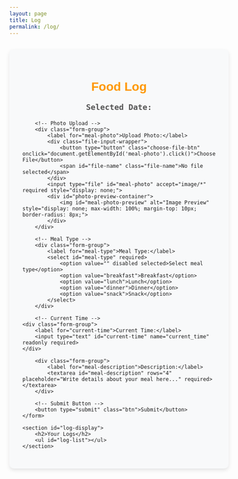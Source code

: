 ```yaml
---
layout: page
title: Log
permalink: /log/
---
```


<main class="log-page">
    <h1>Food Log</h1>
    <p id="selected-date">Selected Date: </p>
    <form id="diet-log-form">
        
        <!-- Photo Upload -->
        <div class="form-group">
            <label for="meal-photo">Upload Photo:</label>
            <div class="file-input-wrapper">
                <button type="button" class="choose-file-btn" onclick="document.getElementById('meal-photo').click()">Choose File</button>
                <span id="file-name" class="file-name">No file selected</span>
            </div>
            <input type="file" id="meal-photo" accept="image/*" required style="display: none;">
            <div id="photo-preview-container">
                <img id="meal-photo-preview" alt="Image Preview" style="display: none; max-width: 100%; margin-top: 10px; border-radius: 8px;">
            </div>
        </div>

        <!-- Meal Type -->
        <div class="form-group">
            <label for="meal-type">Meal Type:</label>
            <select id="meal-type" required>
                <option value="" disabled selected>Select meal type</option>
                <option value="breakfast">Breakfast</option>
                <option value="lunch">Lunch</option>
                <option value="dinner">Dinner</option>
                <option value="snack">Snack</option>
            </select>
        </div>

        <!-- Current Time -->
    <div class="form-group">
        <label for="current-time">Current Time:</label>
        <input type="text" id="current-time" name="current_time" readonly required>
    </div>

<script>
    // Function to format the current date and time without seconds
    function getCurrentTime() {
        const now = new Date();
        const year = now.getFullYear();
        const month = String(now.getMonth() + 1).padStart(2, '0');
        const day = String(now.getDate()).padStart(2, '0');
        const hours = String(now.getHours()).padStart(2, '0');
        const minutes = String(now.getMinutes()).padStart(2, '0');
        return `${year}-${month}-${day} ${hours}:${minutes}`;
    }

    // Set the current time in the input field when the page loads
    document.addEventListener('DOMContentLoaded', () => {
        const currentTimeInput = document.getElementById('current-time');
        if (currentTimeInput) {
            currentTimeInput.value = getCurrentTime();
        }
    });
</script>

        <div class="form-group">
            <label for="meal-description">Description:</label>
            <textarea id="meal-description" rows="4" placeholder="Write details about your meal here..." required></textarea>
        </div>

        <!-- Submit Button -->
        <button type="submit" class="btn">Submit</button>
    </form>

    <section id="log-display">
        <h2>Your Logs</h2>
        <ul id="log-list"></ul>
    </section>

</main>

<script>
    // Load selected date from local storage
    const selectedDate = localStorage.getItem('selectedDate') || new Date().toISOString().split('T')[0]; // 기본값: 오늘 날짜
    document.getElementById('selected-date').textContent = `Selected Date: ${selectedDate}`;

    // Update form with the selected date
    document.getElementById('current-time').value = selectedDate;

    // Display logs for the selected date
    function displayLogs() {
    const logs = JSON.parse(localStorage.getItem('dietLogs')) || [];
    const logList = document.getElementById('log-list');
    logList.innerHTML = '';

    logs.forEach(log => {
        const logItem = document.createElement('li');
        logItem.className = 'log-item';

        // Left image container
        const logImage = document.createElement('img');
        logImage.src = log.imageSrc;
        logImage.alt = 'Meal Image';
        logImage.className = 'log-image';

        // Right text container
        const logDetails = document.createElement('div');
        logDetails.className = 'log-details';

        const logDate = document.createElement('p');
        logDate.textContent = `Date: ${log.currentTime.split(' ')[0]}`;

        const logTime = document.createElement('p');
        logTime.textContent = `Time: ${log.currentTime.split(' ')[1]}`;

        const logMealType = document.createElement('p');
        logMealType.textContent = `Meal Type: ${log.mealType}`;

        const logDescription = document.createElement('p');
        logDescription.textContent = `Description: ${log.mealDescription}`;

        logDetails.appendChild(logDate);
        logDetails.appendChild(logTime);
        logDetails.appendChild(logMealType);
        logDetails.appendChild(logDescription);

        logItem.appendChild(logImage);
        logItem.appendChild(logDetails);

        logList.appendChild(logItem);
    });
}

    // Display logs on page load
    document.addEventListener('DOMContentLoaded', displayLogs);

    // Function to format current time (without seconds)
    function getCurrentTime() {
        const now = new Date();
        const year = now.getFullYear();
        const month = String(now.getMonth() + 1).padStart(2, '0');
        const day = String(now.getDate()).padStart(2, '0');
        const hours = String(now.getHours()).padStart(2, '0');
        const minutes = String(now.getMinutes()).padStart(2, '0');
        return `${year}-${month}-${day} ${hours}:${minutes}`;
    }

    // Initialize current time field
    document.addEventListener('DOMContentLoaded', () => {
        const currentTimeInput = document.getElementById('current-time');
        currentTimeInput.value = getCurrentTime();
    });

    // Save log and reload
    // Save log on form submission
    const form = document.getElementById('diet-log-form');
    form.addEventListener('submit', function (e) {
        e.preventDefault();

        const mealType = document.getElementById('meal-type').value;
        const mealDescription = document.getElementById('meal-description').value;
        const currentTime = document.getElementById('current-time').value;
        const preview = document.getElementById('meal-photo-preview');

        if (!mealPhotoInput.files[0]) {
            alert('Please upload a photo of your meal.');
            return;
        }

        const imageSrc = preview.src;

        const logs = JSON.parse(localStorage.getItem('dietLogs')) || [];
        logs.push({
            mealType,
            currentTime,
            mealDescription,
            imageSrc,
        });
        localStorage.setItem('dietLogs', JSON.stringify(logs));

        displayLogs(); // 새로고침 없이 로그 갱신
        e.target.reset(); // Reset the form after submission
        preview.style.display = 'none'; // 미리보기 숨김
        fileName.textContent = 'No file selected';
    });


    // Display logs on page load
    document.addEventListener('DOMContentLoaded', displayLogs);

    document.addEventListener('DOMContentLoaded', () => {
        const currentTimeInput = document.getElementById('current-time');
        if (currentTimeInput) {
            currentTimeInput.value = getCurrentTime();
        }
    });
    
    // Ensure mealPhotoInput is defined
    // Modify to ensure preview updates correctly
    const preview = document.getElementById('meal-photo-preview');
    const mealPhotoInput = document.getElementById('meal-photo');

    // Check and display preview
    mealPhotoInput.addEventListener('change', function () {
        const file = this.files[0];
        if (file) {
            const reader = new FileReader();

            reader.onload = function (e) {
                preview.src = e.target.result;
                preview.style.display = 'block';
            };

            reader.readAsDataURL(file);
        } else {
            preview.style.display = 'none';
        }
    });



</script>

<style>
    main.log-page {
        font-family: 'Nanum Gothic Coding', monospace;
        max-width: 700px;
        margin: 30px auto;
        padding: 30px;
        background-color: #f8f9fa;
        border-radius: 10px;
        box-shadow: 0 4px 10px rgba(0, 0, 0, 0.1);
    }

    h1 {
        font-family: 'Arial', sans-serif;
        font-size: 28px;
        color: #FF9800;
        margin-bottom: 20px;
        text-align: center;
    }

    #selected-date {
        font-size: 18px;
        color: #555;
        margin-bottom: 20px;
        text-align: center;
        font-weight: bold;
    }

    .form-group {
        margin-bottom: 20px;
    }

    label {
        display: block;
        margin-bottom: 8px;
        font-weight: bold;
        color: #FF9800;
        font-size: 16px;
    }

    input, select, textarea, button {
        width: 100%;
        padding: 12px;
        margin-top: 5px;
        font-size: 16px;
        border: 1px solid #ddd;
        border-radius: 8px;
        box-sizing: border-box;
        font-family: 'Nanum Gothic Coding', monospace;
    }

    input[type="file"] {
        padding: 8px;
    }

    input:focus, select:focus, textarea:focus {
        outline: none;
        border-color: #FF9800; /* 주황색 계열 */
        box-shadow: 0 0 5px rgba(255, 152, 0, 0.5);
    }

    textarea {
        resize: none;
        height: 120px;
    }

    button {
        background-color: #FF9800; /* 주황색 계열 */
        color: white;
        font-weight: bold;
        text-transform: uppercase;
        cursor: pointer;
        transition: background-color 0.2s ease, transform 0.1s ease;
    }

    button:hover {
        background-color: #E67E22; /* 조금 더 어두운 주황색 */
        transform: scale(1.05);
    }

    section#log-display {
        margin-top: 40px;
        padding: 20px;
        background-color: #fff;
        border-radius: 10px;
        box-shadow: 0 4px 10px rgba(0, 0, 0, 0.1);
    }

    section#log-display h2 {
        font-size: 22px;
        color: #FF9800;
        margin-bottom: 15px;
        text-align: center;
    }

    ul#log-list {
        list-style: none;
        padding: 0;
        font-size: 16px;
    }

    ul#log-list li {
        padding: 10px;
        margin-bottom: 10px;
        background-color: #f8f9fa;
        border: 1px solid #ddd;
        border-radius: 8px;
        color: #333;
        line-height: 1.5;
        transition: background-color 0.2s ease, box-shadow 0.2s ease;
    }

    ul#log-list li:hover {
        background-color: #FFE0B2; /* 주황색 계열의 연한 배경 */
        box-shadow: 0 2px 5px rgba(255, 152, 0, 0.1);
    }
    #photo-preview-container {
        text-align: center;
        margin-top: 10px;
    }

    #meal-photo-preview {
        max-width: 100%;
        max-height: 200px;
        border: 1px solid #ccc;
        border-radius: 5px;
        padding: 5px;
        background-color: #f9f9f9;
    }
    .file-input-wrapper {
    display: flex;
    align-items: center; /* 수평 정렬 */
    gap: 10px; /* 버튼과 텍스트 사이 간격 */
    margin-top: 10px;
    }

    .file-input-wrapper {
    display: flex;
    align-items: center; /* 수평 정렬 */
    gap: 10px; /* 버튼과 텍스트 사이 간격 */
    margin-top: 10px;
    }

    .choose-file-btn {
        padding: 3px 8px; /* 작은 패딩 */
        font-size: 16px; /* 작은 글씨 크기 */
        background-color: #FF9800; /* 주황색 버튼 */
        color: white;
        border: none;
        border-radius: 3px; /* 둥근 모서리 */
        cursor: pointer;
        transition: background-color 0.2s ease, transform 0.1s ease;
        line-height: 1; /* 버튼 높이 줄이기 */
        height: auto; /* 자동 높이 */
        width: auto; /* 텍스트 내용에 맞춰 버튼 크기 조정 */
        white-space: nowrap; /* 텍스트 줄 바꿈 방지 */
        text-align: center; /* 텍스트 가운데 정렬 */
    }

    .choose-file-btn:hover {
        background-color: #E67E22; /* 버튼 호버 효과 */
    }

    .file-input-wrapper {
        display: flex;
        align-items: center; /* 수평 정렬 */
        gap: 8px; /* 버튼과 텍스트 사이 간격 */
    }

    .file-name {
        font-size: 16px; /* 텍스트 크기 줄임 */
        color: #555; /* 회색 톤 */
        white-space: nowrap; /* 텍스트 줄 바꿈 방지 */
        overflow: hidden;
        text-overflow: ellipsis; /* 긴 파일 이름 잘림 처리 */
        max-width: 150px; /* 텍스트 최대 너비 줄임 */
    }
    .log-item {
    display: flex;
    align-items: flex-start;
    gap: 15px;
    margin-bottom: 20px;
    padding: 15px;
    background-color: #f8f9fa;
    border: 1px solid #ddd;
    border-radius: 8px;
    transition: background-color 0.2s ease, box-shadow 0.2s ease;
    }

/* Log image */
    .log-image {
        width: 50%;
        max-width: 150px;
        height: auto;
        border-radius: 8px;
        object-fit: cover;
        box-shadow: 0 2px 4px rgba(0, 0, 0, 0.1);
    }

/* Log details container */
    .log-details {
        flex: 1;
        display: flex;
        flex-direction: column;
        gap: 5px;
        color: #333;
        font-size: 14px;
    }

/* Log item hover effect */
    .log-item:hover {
        background-color: #ffe0b2; /* Light orange background */
        box-shadow: 0 2px 5px rgba(255, 152, 0, 0.1);
    }
</style>
